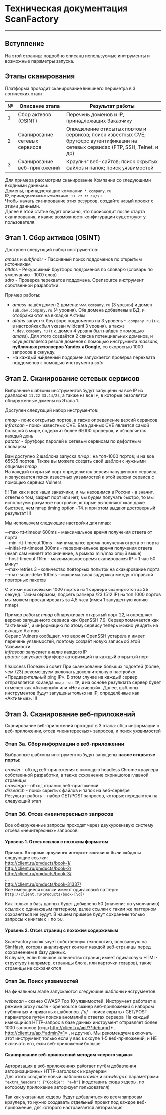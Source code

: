 # Техническая документация ScanFactory   
----

## Вступление

На этой странице подробно описаны используемые инструменты и возможные параметры запуска. 

## Этапы сканирования

Платформа проводит сканирование внешнего периметра в 3 логических этапа:

 № | Описание этапа                | Результат работы  
--- | --- | ---  
 1 | Сбор активов (OSINT)          | Перечень доменов и IP, принадлежащих Заказчику  
 2 | Сканирование сетевых сервисов | Определение открытых портов и сервисов; поиск известных CVE; брутфорс аутентификации на сетевых сервисах (FTP, SSH, Telnet, и др)  
 3 | Сканирование веб-приложений   | Краулинг веб-сайтов; поиск скрытых файлов и папок; поиск уязвимостей  


Для примера рассмотрим сканирование Компании со следующими входными данными:  
Домены, принадлежащие компании: `*.company.ru`  
IP, принадлежащие компании: `11.22.33.44/23`  
Чтобы начать сканирование этих ресурсов, создайте новый проект с этими данными.  
Далее в этой статье будет описано, что происходит после старта сканирования, и какие возможности конфигурации существуют у пользователя.


## Этап 1. Сбор активов (OSINT) 

Доступен следующий набор инструментов:  

_amass_ и _subfinder_ - Пассивный поиск поддоменов по открытым источникам  
_altdns_ - Рекурсивный брутфорс поддоменов по словарю (словарь по умолчанию - 1000 слов)  
_sdto_ - Проверка перехватов поддомена. Opensource инструмент собственной разработки  

Пример работы:
- _amass_ нашёл домен 2 домена: `www.company.ru` (3 уровня) и домен `sub.dev.company.ru` (4 уровня). Оба домена добавлены в БД, и отображаются на вкладке Активы  
- _altdns_ запустит брутфорс поддоменов на 3 уровень `*.company.ru` (т.к. в настройках был указан wildcard 3 уровня), а также `*.dev.company.ru` (т.к. домен 4 уровня был найден с помощью *amass*). Для этого создаётся 2 списка потенциальных доменов, и осуществляется резолв доменов с помощью инструмента _massdns_, **публичных резолверов Yandex и Google**, со скоростью 1000 запросов в секунду.  
- На каждый найденный поддомен запускается проверка перехвата поддоменов с помощью инструмента _sdto_


## Этап 2. Сканирование сетевых сервисов

Выбранные шаблоны инструментов будут запущены на все IP из диапазона `11.22.33.44/23`, а также на все IP, в которые резолвятся обнаруженные домены из Этапа 1.  

Доступен следующий набор инструментов:  

_nmap_ - поиск открытых портов, а также определение версий сервисов  
_infrascan_ - поиск известных CVE. База данных CVE является самой большой в мире, содержит более 65000 проверок, и обновляется каждый день  
_patator_ - брутфорс паролей к сетевым сервисам по дефолтным словарям  

Вам доступно 2 шаблона запуска _nmap_ : на топ-1000 портов; и на все 65535 портов. Также вы можете создать свой шаблон с нужными опциями _nmap_  
На каждый открытый порт определяется версия запущенного сервиса, и запускается поиск известных уязвимостей к этой версии сервиса с помощью сервиса Vulners  

!!!
Так как и все наши заказчики, и мы находимся в России - а значит, ответы о том, закрыт порт или нет, мы будем получать быстро, то мы используем разумные настройки, которые выполняют скан даже быстрее, чем nmap timing option -Т4, и при этом выдают достоверный результат
!!!

Мы используем следующие настройки для nmap:

--max-rtt-timeout 600ms - максимальное время получения ответа от порта  
--min-rtt-timeout 10ms - минимальное время получения ответа от порта  
--initial-rtt-timeout 300ms - первоначальное время получения ответа (нмап сам меняет это значение, в рамках min/max опций выше)  
--host-timeout 110m - максимальное время сканирования IP = 1 час 50 минут  
--max-retries 3 - количество повторных попыток на сканирование порта  
--max-scan-delay 100ms - максимальная задержка между отправкой повторных пакетов  

С этими настройками 1000 портов на 1 сервере сканируются за 25 секунд. Таким образом, подсеть размера /23 (512 IP) на топ 1000 портов мы можем просканировать за 4,5 часа (имея 1 запущенную копию nmap)

Пример работы: 
_nmap_ обнаруживает открытый порт 22, и опредляет версию запущенного сервиса как OpenSSH 7.9. Сервер помечается как "активный", и информацию по этому сервису теперь можно увидеть на вкладке Активы  
Сервис Vulners сообщает, что версия OpenSSH устарела и имеет перечень уязвимостей, поэтому создаёт новую запись об этой Уязвимости  
_infrascan_ запускает анализ каждого IP  
_patator_ запускает брутфорс авторизаций на каждый открытый порт  

!!!success Полезный совет 
При сканировании больших подсетей (более, чем /23) рекомендуем включать дополнительную настройку «Предварительный ping IP». В этом случае на каждый сервер отправляется команда `nmap -sn IP`, и на основе результата сервер будет отмечен как «Активный» или «Не активный». Далее, шаблоны инструментов будут запущены только на IP, определённые как «Активные».
!!!

## Этап 3. Сканирование веб-приложений

Сканирование веб-приложений проходит в 3 этапа: сбор информации о веб-приложении, отсев «неинтересных» запросов, и поиск уязвимостей  

### Этап 3а. Сбор информации о веб-приложении

Выбранные шаблоны инструментов будут запущены **на все открытые порты**:

_crawler_ - обход веб-приложения с помощью headless Chrome краулера собственной разработки, а также сохранение скриншотов главной страницы  
_crawlergo_ - обход страниц веб-приложений  
_dirsearch_ - поиск скрытых файлов и папок на веб-сервере  
Результат работы – набор GET/POST запросов, которые передаются на следующий этап

### Этап 3б. Отсев «неинтересных» запросов
Все обнаруженные запросы проходят через двухуровневую систему отсева «неинтересных» запросов:  

#### Уровень 1. Отсев ссылок с похожим форматом  
Пример. Во время краулинга интернет-магазина были найдены следующие ссылки:  
http://client.ru/products/book-1/  
http://client.ru/products/book-2/  
http://client.ru/products/book-3/   
...  
http://client.ru/products/book-31337/   
Все имеющиеся ссылки имеют одинаковый паттерн:  `http://client.ru/products/book-[\d]/`  

Как только в базу данных будет добавлено 50 (значение по умолчанию) ссылок с одинаковым паттерном, далее ссылки с таким же паттерном сохраняться не будут. В нашем примере будут сохранены только запросы к книгам с 1 по 50.  

#### Уровень 2. Отсев страниц с похожим содержимым  
ScanFactory использует собственную технологию, основанную на [SimHash](https://en.wikipedia.org/wiki/SimHash), которая анализирует контент каждой веб-страницы перед сохранением в базу данных.  
В случае, если большое количество страниц имеет одинаковую HTML-структуру (например, страницы блога, или карточки товаров), такие страницы не сохраняются  


### Этап 3в. Поиск уязвимостей
На финальном этапе запускаются следующие шаблоны инструментов:

_webscan_ - сканер OWASP Top 10 уязвимостей. Инструмент работает в режиме proxy
_nuclei_ - opensource сканер веб-приложений с набором публичных и приватных шаблонов. 
_ffuf_ - поиск скрытых GET/POST параметров путём поиска аномалий в ответах сервера. На каждый имеющийся HTTP-запрос в базе данных инструмент отправляет более 1000 запросов (вида http://client.ru/api/?*debug=1* , http://client.ru/api/*admin?=1* , и другие). Мы рекомендуем включать этот инструмент, только если у вас в скоупе 1-5 веб-приложений, и НЕ включать его, если веб-приложений больше 

#### Сканирование веб-приложений методом «серого ящика»
Авторизация в веб-приложениях работает путём добавления авторизационных HTTP-заголовок к краулерам  
Для этого создайте новый шаблоны _crawler_ и _crawlergo_ с параметрами:  
`"extra_headers": {"Cookie": "a=b"}` (подставить сюда хэдеры, по которому приложение авторизует пользователя)  

Так как указанные хэдеры будут добавляться ко всем запросам краулера, то нужно создавать отдельный проект под каждое веб-приложение, для которого настраивается авторизация

